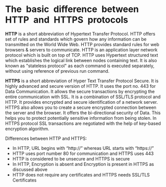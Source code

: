 # The basic difference between HTTP and HTTPS protocols

**HTTP** is a short abbreviation of Hypertext Transfer Protocol. HTTP offers set of rules and standards which govern how any information can be transmitted on the World Wide Web. HTTP provides standard rules for web browsers & servers to communicate. HTTP is an application layer network protocol which is built on top of TCP. HTTP uses Hypertext structured text which establishes the logical link between nodes containing text. It is also known as "stateless protocol" as each command is executed separately, without using reference of previous run command.

**HTTPS** is a short abbreviation of Hyper Text Transfer Protocol Secure. It is highly advanced and secure version of HTTP. It uses the port no. 443 for Data Communication. It allows the secure transactions by encrypting the entire communication with SSL. It is a combination of SSL/TLS protocol and HTTP. It provides encrypted and secure identification of a network server. HTTPS also allows you to create a secure encrypted connection between the server and the browser. It offers the bi-directional security of Data. This helps you to protect potentially sensitive information from being stolen. In HTTPS protocol SSL transactions are negotiated with the help of key-based encryption algorithm.

Differences between HTTP and HTTPS:

* In HTTP, URL begins with “http://” whereas URL starts with “https://”
* HTTP uses port number 80 for communication and HTTPS uses 443
* HTTP is considered to be unsecure and HTTPS is secure
* In HTTP, Encryption is absent and Encryption is present in HTTPS as discussed above
* HTTP does not require any certificates and HTTPS needs SSL/TLS Certificates

